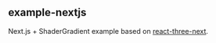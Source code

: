 ## example-nextjs

Next.js + ShaderGradient example based on [react-three-next](https://github.com/pmndrs/react-three-next).
